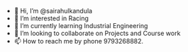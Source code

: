 - 👋 Hi, I’m @sairahulkandula
- 👀 I’m interested in Racing
- 🌱 I’m currently learning Industrial Engineering
- 💞️ I’m looking to collaborate on Projects and Course work
- 📫 How to reach me by phone 9793268882.

<!---
sairahulkandula/sairahulkandula is a ✨ special ✨ repository because its `README.md` (this file) appears on your GitHub profile.
You can click the Preview link to take a look at your changes.
--->
